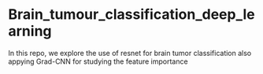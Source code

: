# Brain_tumour_classification_deep_learning
In this repo, we explore the use of resnet for brain tumor classification also appying Grad-CNN for studying the feature importance
